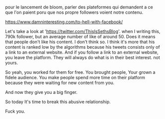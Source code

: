 pour le lancement de bloom, parler des plateformes qui demandent a ce que l'on paient poru que nos propre followers voient notre contenu.

 https://www.damninteresting.com/to-hell-with-facebook/

Let's take a look at 'https://twitter.com/ThisIsSethsBlog'. when I writing this, 790k follower, but an average number of like of around 50.
Does it means that people don't like his content. I don't think so. I think it's more that his content is ranked low by the algorithms because his tweets consists only of a link to an external website. And if you follow a link to an external website, you leave the platform. They will always do what is in their best interest. not yours.


So yeah, you worked for them for free. You brought people, Your grown a fidele audience. You make people spend more time on their platform because they were waiting for new content from you.

And now they give you a big finger.

So today It's time to break this abusive relationship.

Fuck you.
